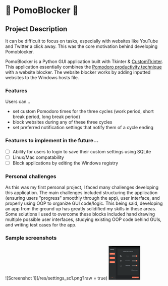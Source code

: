 # 🍅 **PomoBlocker** 🍅

## Project Description
It can be difficult to focus on tasks, especially with websites like YouTube and Twitter a click away. This was the core motivation behind developing Pomoblocker.

PomoBlocker is a Python GUI application built with Tkinter & [CustomTkinter](https://github.com/TomSchimansky/CustomTkinter). This application essentially combines the [Pomodoro productivity technique](https://en.wikipedia.org/wiki/Pomodoro_Technique) with a website blocker. The website blocker works by adding inputted websites to the Windows hosts file. 

### Features
Users can...
- set custom Pomodoro times for the three cycles (work period, short break period, long break period)
- block websites during any of these three cycles
- set preferred notification settings that notify them of a cycle ending

### Features to implement in the future...
- [ ] Ability for users to login to save their custom settings using SQLite
- [ ] Linux/Mac compatability
- [ ] Block applications by editing the Windows registry

### Personal challenges
As this was my first personal project, I faced many challenges developing this application. The main challenges included structuring the application (ensuring users "progress" smoothly through the app), user interface, and properly using OOP to organize GUI code/logic. This being said, developing an app from the ground up has greatly solidified my skills in these areas. Some solutions I used to overcome these blocks included hand drawing multiple possible user interfaces, studying existing OOP code behind GUIs, and writing test cases for the app.

### Sample screenshots
![Screenshot 1](/res/settings_sc1.png?raw = true)
<img src="/res/settings_sc1.png" width = 100 />
